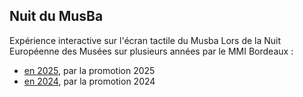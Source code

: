 ## Nuit du MusBa

Expérience interactive sur l'écran tactile du Musba Lors de la Nuit Européenne des Musées sur plusieurs années par le MMI Bordeaux :
- [en 2025](https://github.com/nuit-musee-musba/experience-2025), par la promotion 2025
- [en 2024](https://github.com/nuit-musee-musba/experience-2024), par la promotion 2024
